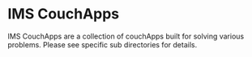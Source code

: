 IMS CouchApps
=============

IMS CouchApps are a collection of couchApps built for solving various problems. Please see specific sub directories for details.
